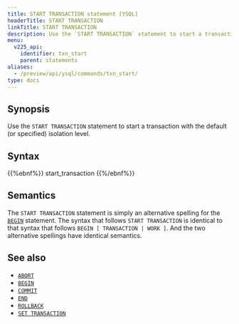```yaml
---
title: START TRANSACTION statement [YSQL]
headerTitle: START TRANSACTION
linkTitle: START TRANSACTION
description: Use the `START TRANSACTION` statement to start a transaction with the default (or specified) isolation level.
menu:
  v225_api:
    identifier: txn_start
    parent: statements
aliases:
  - /preview/api/ysql/commands/txn_start/
type: docs
---
```


## Synopsis

Use the `START TRANSACTION` statement to start a transaction with the default (or specified) isolation level.

## Syntax

{{%ebnf%}}
  start_transaction
{{%/ebnf%}}

## Semantics

The `START TRANSACTION` statement is simply an alternative spelling for the [`BEGIN`](../txn_begin) statement. The syntax that follows `START TRANSACTION` is identical to that syntax that follows `BEGIN [ TRANSACTION | WORK ]`. And the two alternative spellings have identical semantics.

## See also

- [`ABORT`](../txn_abort)
- [`BEGIN`](../txn_begin)
- [`COMMIT`](../txn_commit)
- [`END`](../txn_end)
- [`ROLLBACK`](../txn_rollback)
- [`SET TRANSACTION`](../txn_set)
